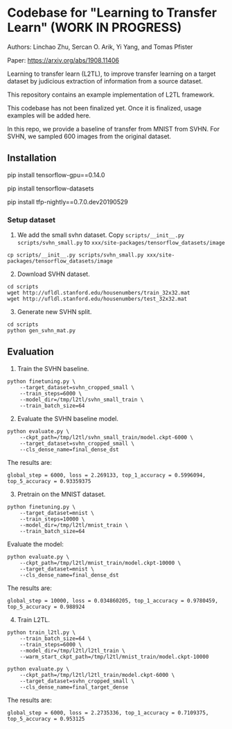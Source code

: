 # Codebase for "Learning to Transfer Learn"  (WORK IN PROGRESS)

Authors: Linchao Zhu, Sercan O. Arik, Yi Yang, and Tomas Pfister

Paper: https://arxiv.org/abs/1908.11406

Learning to transfer learn (L2TL), to improve transfer learning on a target dataset by judicious extraction of information from a source dataset.

This repository contains an example implementation of L2TL framework.

This codebase has not been finalized yet. Once it is finalized, usage examples will be added here.

In this repo, we provide a baseline of transfer from MNIST from SVHN. For SVHN, we sampled 600 images from the original dataset.


## Installation

pip install tensorflow-gpu==0.14.0

pip install tensorflow-datasets

pip install tfp-nightly==0.7.0.dev20190529

### Setup dataset
1. We add the small svhn dataset. Copy `scripts/__init__.py scripts/svhn_small.py` to `xxx/site-packages/tensorflow_datasets/image`

`cp scripts/__init__.py scripts/svhn_small.py xxx/site-packages/tensorflow_datasets/image`

2. Download SVHN dataset.

```
cd scripts
wget http://ufldl.stanford.edu/housenumbers/train_32x32.mat
wget http://ufldl.stanford.edu/housenumbers/test_32x32.mat
```

3. Generate new SVHN split.

```
cd scripts
python gen_svhn_mat.py
```

## Evaluation
1. Train the SVHN baseline.

```
python finetuning.py \
    --target_dataset=svhn_cropped_small \
    --train_steps=6000 \
    --model_dir=/tmp/l2tl/svhn_small_train \
    --train_batch_size=64
```

2. Evaluate the SVHN baseline model.

```
python evaluate.py \
    --ckpt_path=/tmp/l2tl/svhn_small_train/model.ckpt-6000 \
    --target_dataset=svhn_cropped_small \
    --cls_dense_name=final_dense_dst
```

The results are:

`global_step = 6000, loss = 2.269133, top_1_accuracy = 0.5996094, top_5_accuracy = 0.93359375`

3. Pretrain on the MNIST dataset.

```
python finetuning.py \
    --target_dataset=mnist \
    --train_steps=10000 \
    --model_dir=/tmp/l2tl/mnist_train \
    --train_batch_size=64
```

Evaluate the model:

```
python evaluate.py \
    --ckpt_path=/tmp/l2tl/mnist_train/model.ckpt-10000 \
    --target_dataset=mnist \
    --cls_dense_name=final_dense_dst
```

The results are:

`global_step = 10000, loss = 0.034860205, top_1_accuracy = 0.9780459, top_5_accuracy = 0.988924`

4. Train L2TL.

```
python train_l2tl.py \
    --train_batch_size=64 \
    --train_steps=6000 \
    --model_dir=/tmp/l2tl/l2tl_train \
    --warm_start_ckpt_path=/tmp/l2tl/mnist_train/model.ckpt-10000
```

```
python evaluate.py \
    --ckpt_path=/tmp/l2tl/l2tl_train/model.ckpt-6000 \
    --target_dataset=svhn_cropped_small \
    --cls_dense_name=final_target_dense
```

The results are:

`global_step = 6000, loss = 2.2735336, top_1_accuracy = 0.7109375, top_5_accuracy = 0.953125`
